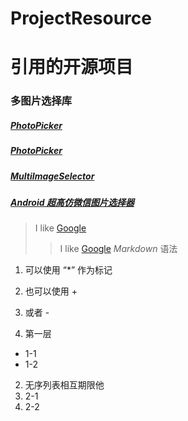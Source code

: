 # ProjectResource

# 引用的开源项目

### 多图片选择库
#####   [PhotoPicker](https://github.com/donglua/PhotoPicker)
#####   [PhotoPicker](https://github.com/liuling07/PhotoPicker)
#####   [MultiImageSelector](https://github.com/lovetuzitong/MultiImageSelector)
#####   [Android 超高仿微信图片选择器](http://blog.csdn.net/lmj623565791/article/details/39943731)

>I like [Google](https://www.google.com/)
>> I like [Google](https://www.google.com/) *Markdown* 语法

1. 可以使用 “*” 作为标记
2. 也可以使用 +
3. 或者 -

1. 第一层
  + 1-1
  + 1-2
2. 无序列表相互期限他
  1.  2-1
  2.  2-2
